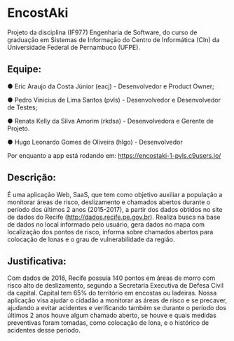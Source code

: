 <b><h1>EncostAki</b></h1>



Projeto da disciplina (IF977) Engenharia de Software, do curso de graduação em Sistemas de Informação do Centro de Informática (CIn) da Universidade Federal de Pernambuco (UFPE).

<h2>Equipe:</h2>

●	Eric Araujo da Costa Júnior (eacj) - Desenvolvedor e Product Owner;

●	Pedro Vinicius de Lima Santos (pvls) - Desenvolvedor e Desenvolvedor de Testes;

●	Renata Kelly da Silva Amorim (rkdsa) - Desenvolvedora e Gerente de Projeto.

●	Hugo Leonardo Gomes de Oliveira (hlgo) - Desenvolvedor 

Por enquanto a app está rodando em: https://encostaki-1-pvls.c9users.io/

<h2>Descrição:</h2>

É uma aplicação Web, SaaS, que tem como objetivo auxiliar a população a monitorar áreas de risco, deslizamento e chamados abertos durante o período dos últimos 2 anos (2015-2017), a partir dos dados obtidos no site de dados do Recife (http://dados.recife.pe.gov.br). Realiza busca na base de dados no local informado pelo usuário, gera dados no mapa com localização dos pontos de risco, informa sobre chamados abertos para colocação de lonas e o grau de vulnerabilidade da região.
	
<h2>Justificativa:</h2>

Com dados de 2016, Recife possuía 140 pontos em áreas de morro com risco alto de deslizamento, segundo a Secretaria Executiva de Defesa Civil da capital. Capital tem 65% do território em encostas ou ladeiras. Nossa aplicação visa ajudar o cidadão a monitorar as áreas de risco e se precaver, ajudando a evitar acidentes e verificando também se durante o período dos últimos 2 anos houve algum chamado aberto, se houve e quais medidas preventivas foram tomadas, como colocação de lona, e o histórico de acidentes desse período.
